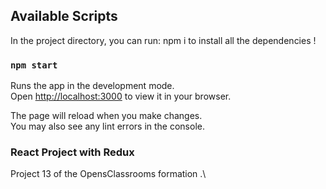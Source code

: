 ## Available Scripts

In the project directory, you can run: npm i to install all the dependencies !

### `npm start`

Runs the app in the development mode.\
Open [http://localhost:3000](http://localhost:3000) to view it in your browser.

The page will reload when you make changes.\
You may also see any lint errors in the console.

### React Project with Redux

Project 13 of the OpensClassrooms formation .\
